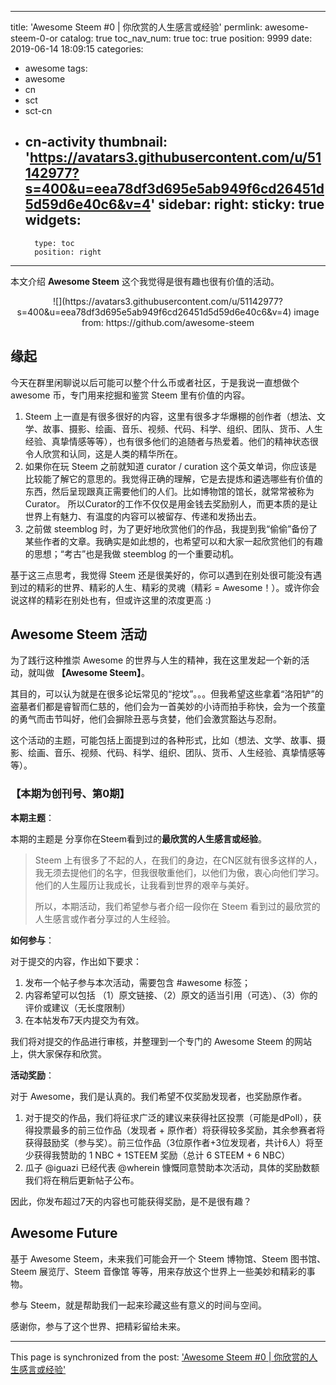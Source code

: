 
---
title: 'Awesome Steem #0 | 你欣赏的人生感言或经验'
permlink: awesome-steem-0-or
catalog: true
toc_nav_num: true
toc: true
position: 9999
date: 2019-06-14 18:09:15
categories:
- awesome
tags:
- awesome
- cn
- sct
- sct-cn
- cn-activity
thumbnail: 'https://avatars3.githubusercontent.com/u/51142977?s=400&u=eea78df3d695e5ab949f6cd26451d5d59d6e40c6&v=4'
sidebar:
    right:
        sticky: true
widgets:
    -
        type: toc
        position: right
---


本文介绍 **Awesome Steem** 这个我觉得是很有趣也很有价值的活动。

<center>
![](https://avatars3.githubusercontent.com/u/51142977?s=400&u=eea78df3d695e5ab949f6cd26451d5d59d6e40c6&v=4)
image from: https://github.com/awesome-steem
</center>

## 缘起

今天在群里闲聊说以后可能可以整个什么币或者社区，于是我说一直想做个 awesome 币，专门用来挖掘和鉴赏 Steem 里有价值的内容。

1. Steem 上一直是有很多很好的内容，这里有很多才华爆棚的创作者（想法、文学、故事、摄影、绘画、音乐、视频、代码、科学、组织、团队、货币、人生经验、真挚情感等等），也有很多他们的追随者与热爱着。他们的精神状态很令人欣赏和认同，这是人类的精华所在。
2. 如果你在玩 Steem 之前就知道 curator / curation 这个英文单词，你应该是比较能了解它的意思的。我觉得正确的理解，它是去提炼和遴选哪些有价值的东西，然后呈现跟真正需要他们的人们。比如博物馆的馆长，就常常被称为 Curator。 所以Curator的工作不仅仅是用金钱去奖励别人，而更本质的是让世界上有魅力、有温度的内容可以被留存、传递和发扬出去。
3. 之前做 steemblog 时，为了更好地欣赏他们的作品，我提到我“偷偷”备份了某些作者的文章。我确实是如此想的，也希望可以和大家一起欣赏他们的有趣的思想；“考古”也是我做 steemblog 的一个重要动机。

基于这三点思考，我觉得 Steem 还是很美好的，你可以遇到在别处很可能没有遇到过的精彩的世界、精彩的人生、精彩的灵魂（精彩 = Awesome！）。或许你会说这样的精彩在别处也有，但或许这里的浓度更高 :)

## Awesome Steem 活动

为了践行这种推崇 Awesome 的世界与人生的精神，我在这里发起一个新的活动，就叫做 **【Awesome Steem】**。

其目的，可以认为就是在很多论坛常见的“挖坟”。。。但我希望这些拿着“洛阳铲”的盗墓者们都是睿智而仁慈的，他们会为一首美妙的小诗而拍手称快，会为一个孩童的勇气而击节叫好，他们会摒除丑恶与贪婪，他们会激赏豁达与忍耐。

这个活动的主题，可能包括上面提到过的各种形式，比如（想法、文学、故事、摄影、绘画、音乐、视频、代码、科学、组织、团队、货币、人生经验、真挚情感等等）。

### 【本期为创刊号、第0期】

**本期主题**：

本期的主题是 分享你在Steem看到过的**最欣赏的人生感言或经验**。

> Steem 上有很多了不起的人，在我们的身边，在CN区就有很多这样的人，我无须去提他们的名字，但我很敬重他们，以他们为傲，衷心向他们学习。他们的人生履历让我成长，让我看到世界的艰辛与美好。
> 
> 所以，本期活动，我们希望参与者介绍一段你在 Steem 看到过的最欣赏的人生感言或作者分享过的人生经验。

**如何参与**：

对于提交的内容，作出如下要求：

1. 发布一个帖子参与本次活动，需要包含 #awesome 标签；
2. 内容希望可以包括 （1）原文链接、（2）原文的适当引用（可选）、（3）你的评价或建议（无长度限制）
3. 在本帖发布7天内提交为有效。

我们将对提交的作品进行审核，并整理到一个专门的 Awesome Steem 的网站上，供大家保存和欣赏。

**活动奖励**：

对于 Awesome，我们是认真的。我们希望不仅奖励发现者，也奖励原作者。

1. 对于提交的作品，我们将征求广泛的建议来获得社区投票（可能是dPoll），获得投票最多的前三位作品（发现者 + 原作者）将获得较多奖励，其余参赛者将获得鼓励奖（参与奖）。前三位作品（3位原作者+3位发现者，共计6人）将至少获得我赞助的 1 NBC + 1STEEM 奖励（总计 6 STEEM + 6 NBC）
2. 瓜子 @iguazi 已经代表 @wherein 慷慨同意赞助本次活动，具体的奖励数额我们将在稍后更新帖子公布。

因此，你发布超过7天的内容也可能获得奖励，是不是很有趣？


## Awesome Future

基于 Awesome Steem，未来我们可能会开一个 Steem 博物馆、Steem 图书馆、Steem 展览厅、Steem 音像馆 等等，用来存放这个世界上一些美妙和精彩的事物。

参与 Steem，就是帮助我们一起来珍藏这些有意义的时间与空间。

感谢你，参与了这个世界、把精彩留给未来。

- - -

This page is synchronized from the post: ['Awesome Steem #0 | 你欣赏的人生感言或经验'](https://steemit.com/@robertyan/awesome-steem-0-or)

